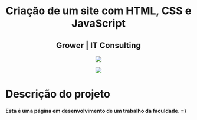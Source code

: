 <h1 align="center"> Criação de um site com HTML, CSS e JavaScript </h1>

<h2 align="center"> Grower | IT Consulting </h2>

<p align="center">
<img src="https://user-images.githubusercontent.com/45994861/192630446-1bb872db-81af-402a-883b-9fa411eda935.png"/>
</p>

<p align="center">
<img src="http://img.shields.io/static/v1?label=STATUS&message=%20FINALIZADO.&color=GREEN&style=for-the-badge"/>
</p>

# Descrição do projeto

<h4> Esta é uma página em desenvolvimento de um trabalho da faculdade. =) </h4> 
